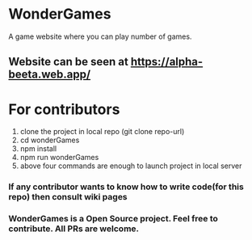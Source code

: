 # WonderGames
A game website where you can play number of games.
## Website can be seen at https://alpha-beeta.web.app/


# For contributors
1. clone the project in local repo (git clone repo-url)
2. cd wonderGames
3. npm install
4. npm run wonderGames
5. above four commands are enough to launch project in local server

### If any contributor wants to know how to write code(for this repo) then consult wiki pages

### WonderGames is a Open Source project. Feel free to contribute. All PRs are welcome.
